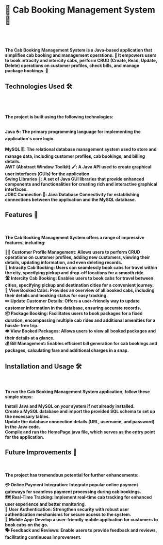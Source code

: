 <h1>🚕 Cab Booking Management System 📅</h1></br></br>
<h4>The Cab Booking Management System is a Java-based application that simplifies cab booking and management operations. 🚀 It empowers users to book intracity and intercity cabs, perform CRUD (Create, Read, Update, Delete) operations on customer profiles, check bills, and manage package bookings. 💼</h4>
<h2>Technologies Used 🛠️</h2></br></br>
<h4>The project is built using the following technologies:</br></br>

Java ☕: The primary programming language for implementing the application's core logic.</br></br>
MySQL 🗄️: The relational database management system used to store and manage data, including customer profiles, cab bookings, and billing details.</br>
AWT (Abstract Window Toolkit) 🖌️: A Java API used to create graphical user interfaces (GUIs) for the application.</br>
Swing Libraries 🎨: A set of Java GUI libraries that provide enhanced components and functionalities for creating rich and interactive graphical interfaces.</br>
JDBC Connection 🔌: Java Database Connectivity for establishing connections between the application and the MySQL database.</br>
</h4>
<h2>Features 🌟</h2></br>
<h4>The Cab Booking Management System offers a range of impressive features, including:</br>

🧑‍💼 Customer Profile Management: Allows users to perform CRUD operations on customer profiles, adding new customers, viewing their details, updating information, and even deleting records.</br>
🚗 Intracity Cab Booking: Users can seamlessly book cabs for travel within the city, specifying pickup and drop-off locations for a smooth ride.</br>
🛣️ Intercity Cab Booking: Enables users to book cabs for travel between cities, specifying pickup and destination cities for a convenient journey.</br>
👀 View Booked Cabs: Provides an overview of all booked cabs, including their details and booking status for easy tracking.</br>
✏️ Update Customer Details: Offers a user-friendly way to update customer information in the database, ensuring accurate records.</br>
📦 Package Booking: Facilitates users to book packages for a fixed duration, encompassing multiple cab rides and additional amenities for a hassle-free trip.</br>
👁️ View Booked Packages: Allows users to view all booked packages and their details at a glance.</br>
💰 Bill Management: Enables efficient bill generation for cab bookings and packages, calculating fare and additional charges in a snap.</br>
</h4>
<h2>Installation and Usage 🛠️</h2></br>
<h4>To run the Cab Booking Management System application, follow these simple steps:</br>

Install Java and MySQL on your system if not already installed.</br>
Create a MySQL database and import the provided SQL schema to set up the necessary tables.</br>
Update the database connection details (URL, username, and password) in the Java code.</br>
Compile and run the HomePage.java file, which serves as the entry point for the application.
</br></h4>
<h2>Future Improvements 🚀</h2></br>
<h4>The project has tremendous potential for further enhancements:</br>

💳 Online Payment Integration: Integrate popular online payment gateways for seamless payment processing during cab bookings.</br>
🗺️ Real-Time Tracking: Implement real-time cab tracking for enhanced user experience and better monitoring.</br>
🔐 User Authentication: Strengthen security with robust user authentication mechanisms for secure access to the system.</br>
📱 Mobile App: Develop a user-friendly mobile application for customers to book cabs on the go.</br>
🗣️ Feedback and Reviews: Enable users to provide feedback and reviews, facilitating continuous improvement.</br></h4>


